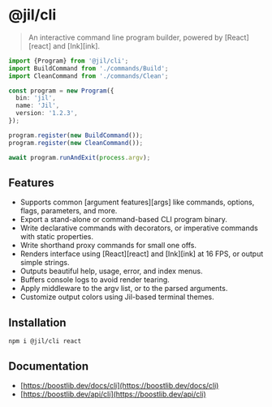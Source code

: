 # @jil/cli

> An interactive command line program builder, powered by [React][react] and [Ink][ink].

```ts
import {Program} from '@jil/cli';
import BuildCommand from './commands/Build';
import CleanCommand from './commands/Clean';

const program = new Program({
  bin: 'jil',
  name: 'Jil',
  version: '1.2.3',
});

program.register(new BuildCommand());
program.register(new CleanCommand());

await program.runAndExit(process.argv);
```

## Features

- Supports common [argument features][args] like commands, options, flags, parameters, and more.
- Export a stand-alone or command-based CLI program binary.
- Write declarative commands with decorators, or imperative commands with static properties.
- Write shorthand proxy commands for small one offs.
- Renders interface using [React][react] and [Ink][ink] at 16 FPS, or output simple strings.
- Outputs beautiful help, usage, error, and index menus.
- Buffers console logs to avoid render tearing.
- Apply middleware to the argv list, or to the parsed arguments.
- Customize output colors using Jil-based terminal themes.

## Installation

```
npm i @jil/cli react
```

## Documentation

- [https://boostlib.dev/docs/cli](https://boostlib.dev/docs/cli)
- [https://boostlib.dev/api/cli](https://boostlib.dev/api/cli)
